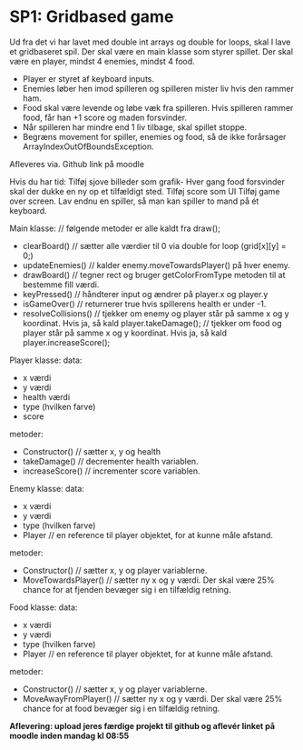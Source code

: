 # SP1: Gridbased game

Ud fra det vi har lavet med double int arrays og double for loops, skal I lave et gridbaseret spil.
Der skal være en main klasse som styrer spillet.
Der skal være en player, mindst 4 enemies, mindst 4 food.
- Player er styret af keyboard inputs.
- Enemies løber hen imod spilleren og spilleren mister liv hvis den rammer ham.
- Food skal være levende og løbe væk fra spilleren. Hvis spilleren rammer food, får han +1 score og maden forsvinder.
- Når spilleren har mindre end 1 liv tilbage, skal spillet stoppe.
- Begræns movement for spiller, enemies og food, så de ikke forårsager ArrayIndexOutOfBoundsException.

Afleveres via. Github link på moodle

Hvis du har tid:
Tilføj sjove billeder som grafik-
Hver gang food forsvinder skal der dukke en ny op et tilfældigt sted.
Tilføj score som UI
Tilføj game over screen.
Lav endnu en spiller, så man kan spiller to mand på ét keyboard.

Main klasse:
// følgende metoder er alle kaldt fra draw();
- clearBoard() // sætter alle værdier til 0 via double for loop (grid[x][y] = 0;)
- updateEnemies() // kalder enemy.moveTowardsPlayer() på hver enemy.
- drawBoard() // tegner rect og bruger getColorFromType metoden til at bestemme fill værdi.
- keyPressed() // håndterer input og ændrer på player.x og player.y
- isGameOver() // returnerer true hvis spillerens health er under -1.
- resolveCollisions() // tjekker om enemy og player står på samme x og y koordinat. Hvis ja, så kald player.takeDamage();
// tjekker om food og player står på samme x og y koordinat. Hvis ja, så kald player.increaseScore();

Player klasse:
data:
- x værdi
- y værdi
- health værdi
- type (hvilken farve)
- score

metoder:
- Constructor() // sætter x, y og health
- takeDamage() // decrementer health variablen.
- increaseScore() // incrementer score variablen.

Enemy klasse:
data:
- x værdi
- y værdi
- type (hvilken farve)
- Player // en reference til player objektet, for at kunne måle afstand.


metoder:
- Constructor() // sætter x, y og player variablerne.
- MoveTowardsPlayer() // sætter ny x og y værdi. Der skal være 25% chance for at fjenden bevæger sig i en tilfældig retning.

Food klasse:
data:
- x værdi
- y værdi
- type (hvilken farve)
- Player // en reference til player objektet, for at kunne måle afstand.


metoder:
- Constructor() // sætter x, y og player variablerne.
- MoveAwayFromPlayer() // sætter ny x og y værdi. Der skal være 25% chance for at food bevæger sig i en tilfældig retning.

<b>Aflevering: upload jeres færdige projekt til github og aflevér linket på moodle inden mandag kl 08:55</b>